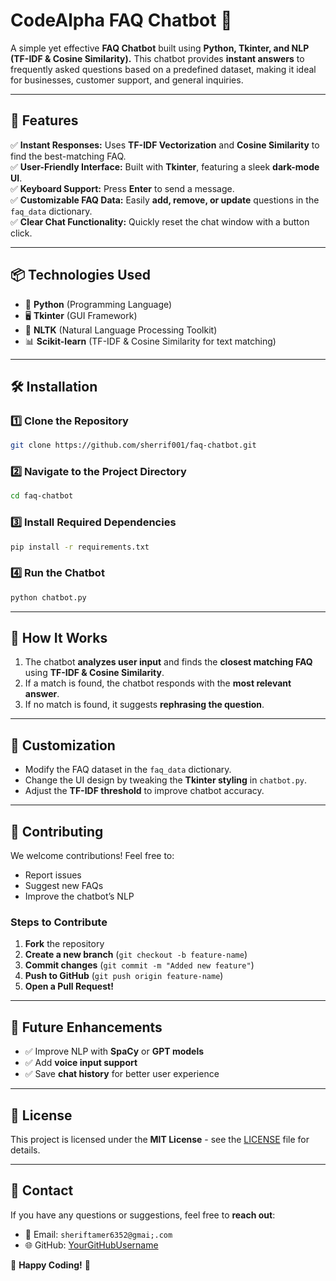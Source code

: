 # CodeAlpha FAQ Chatbot 🤖

A simple yet effective **FAQ Chatbot** built using **Python, Tkinter, and NLP (TF-IDF & Cosine Similarity).** This chatbot provides **instant answers** to frequently asked questions based on a predefined dataset, making it ideal for businesses, customer support, and general inquiries.

---

## 🚀 Features
✅ **Instant Responses:** Uses **TF-IDF Vectorization** and **Cosine Similarity** to find the best-matching FAQ.  
✅ **User-Friendly Interface:** Built with **Tkinter**, featuring a sleek **dark-mode UI**.  
✅ **Keyboard Support:** Press **Enter** to send a message.  
✅ **Customizable FAQ Data:** Easily **add, remove, or update** questions in the `faq_data` dictionary.  
✅ **Clear Chat Functionality:** Quickly reset the chat window with a button click.  

---

## 📦 Technologies Used
- 🐍 **Python** (Programming Language)
- 🖥 **Tkinter** (GUI Framework)
- 🧠 **NLTK** (Natural Language Processing Toolkit)
- 📊 **Scikit-learn** (TF-IDF & Cosine Similarity for text matching)

---

## 🛠 Installation

### 1️⃣ Clone the Repository
```sh
git clone https://github.com/sherrif001/faq-chatbot.git
```

### 2️⃣ Navigate to the Project Directory
```sh
cd faq-chatbot
```

### 3️⃣ Install Required Dependencies
```sh
pip install -r requirements.txt
```

### 4️⃣ Run the Chatbot
```sh
python chatbot.py
```

---



## 🧐 How It Works
1. The chatbot **analyzes user input** and finds the **closest matching FAQ** using **TF-IDF & Cosine Similarity**.
2. If a match is found, the chatbot responds with the **most relevant answer**.
3. If no match is found, it suggests **rephrasing the question**.

---

## 🎨 Customization
- Modify the FAQ dataset in the `faq_data` dictionary.
- Change the UI design by tweaking the **Tkinter styling** in `chatbot.py`.
- Adjust the **TF-IDF threshold** to improve chatbot accuracy.

---

## 🤝 Contributing
We welcome contributions! Feel free to:
- Report issues
- Suggest new FAQs
- Improve the chatbot’s NLP

### Steps to Contribute
1. **Fork** the repository
2. **Create a new branch** (`git checkout -b feature-name`)
3. **Commit changes** (`git commit -m "Added new feature"`)
4. **Push to GitHub** (`git push origin feature-name`)
5. **Open a Pull Request!**

---

## 🔮 Future Enhancements
- ✅ Improve NLP with **SpaCy** or **GPT models**
- ✅ Add **voice input support**
- ✅ Save **chat history** for better user experience

---

## 📜 License
This project is licensed under the **MIT License** - see the [LICENSE](LICENSE) file for details.

---

## 📧 Contact
If you have any questions or suggestions, feel free to **reach out**:
- 📩 Email: `sheriftamer6352@gmai;.com`
- 🌐 GitHub: [YourGitHubUsername](https://github.com/sherrif001)

🚀 **Happy Coding!** 🎉
